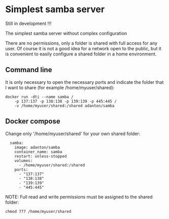 # Simplest samba server

Still in development !!!

The simplest samba server without complex configuration

There are no permissions, only a folder is shared with full access for any user.
Of course it is not a good idea for a network open to the public, but it is convenient to easily configure a shared folder in a home environment.

## Command line
It is only necessary to open the necessary ports and indicate the folder that I want to share (for example /home/myuser/shared):

```
docker run -dti --name samba /
	-p 137:137 -p 138:138 -p 139:139 -p 445:445 /
	-v /home/myuser/shared:/shared adanton/samba
```

## Docker compose
Change only '/home/myuser/shared' for your own shared folder:

```
  samba:
    image: adanton/samba
    container_name: samba
    restart: unless-stopped
    volumes:
      - /home/myuser/shared:/shared
    ports:
      - "137:137"
      - "138:138"
      - "139:139"
      - "445:445"
```

NOTE: Full read and write permissions must be assigned to the shared folder:
``` 
chmod 777 /home/myuser/shared 
```
